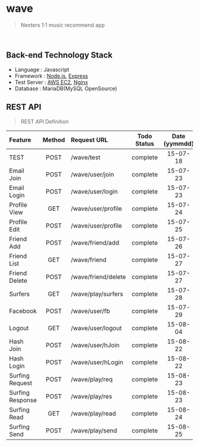 # wave
> Nexters 1:1 music recommend app

&nbsp;

## Back-end Technology Stack
  
- Language : Javascript
- Framework : [Node.js](https://nodejs.org/), [Express](http://expressjs.com/)
- Test Server : [AWS EC2](http://aws.amazon.com/ko/ec2/), [Nginx](http://nginx.org/) 
- Database : MariaDB(MySQL OpenSource)

## REST API 
> REST API Definition

| Feature |	Method	| Request URL | Todo Status | Date (yymmdd) |
| :------------ |	:-------:	| :-----------------| :--------: | :----: |
| TEST |	POST	| /wave/test | complete | 15-07-18  |
| Email Join |	POST	| /wave/user/join | complete | 15-07-23  |
| Email Login |	POST	| /wave/user/login | complete | 15-07-23  |
| Profile View |	GET	| /wave/user/profile | complete | 15-07-24  |
| Profile Edit |	POST	| /wave/user/profile | complete | 15-07-25  |
| Friend Add |	POST	| /wave/friend/add | complete | 15-07-26  |
| Friend List |	GET	| /wave/friend | complete | 15-07-27  |
| Friend Delete |	POST	| /wave/friend/delete | complete | 15-07-27  |
| Surfers |	GET	| /wave/play/surfers | complete | 15-07-28  |
| Facebook |	POST	| /wave/user/fb | complete | 15-07-29  |
| Logout |	GET	| /wave/user/logout | complete | 15-08-04  |
| Hash Join |	POST	| /wave/user/hJoin | complete | 15-08-22  |
| Hash Login |	POST	| /wave/user/hLogin | complete | 15-08-22  |
| Surfing Request |	POST	| /wave/play/req | complete | 15-08-23  |
| Surfing Response |	POST	| /wave/play/res | complete | 15-08-23  |
| Surfing Read |	GET	| /wave/play/read | complete | 15-08-24  |
| Surfing Send |	POST	| /wave/play/send | complete | 15-08-25  |
